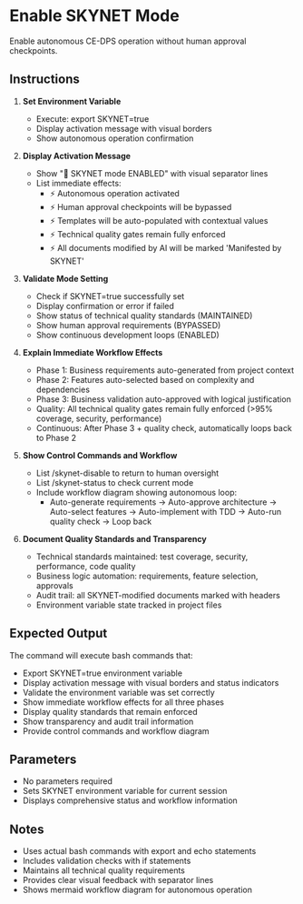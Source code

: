 # Enable SKYNET Mode

Enable autonomous CE-DPS operation without human approval checkpoints.

## Instructions

1. **Set Environment Variable**
   - Execute: export SKYNET=true
   - Display activation message with visual borders
   - Show autonomous operation confirmation

2. **Display Activation Message**
   - Show "🤖 SKYNET mode ENABLED" with visual separator lines
   - List immediate effects:
     - ⚡ Autonomous operation activated
     - ⚡ Human approval checkpoints will be bypassed
     - ⚡ Templates will be auto-populated with contextual values
     - ⚡ Technical quality gates remain fully enforced
     - ⚡ All documents modified by AI will be marked 'Manifested by SKYNET'

3. **Validate Mode Setting**
   - Check if SKYNET=true successfully set
   - Display confirmation or error if failed
   - Show status of technical quality standards (MAINTAINED)
   - Show human approval requirements (BYPASSED)
   - Show continuous development loops (ENABLED)

4. **Explain Immediate Workflow Effects**
   - Phase 1: Business requirements auto-generated from project context
   - Phase 2: Features auto-selected based on complexity and dependencies  
   - Phase 3: Business validation auto-approved with logical justification
   - Quality: All technical quality gates remain fully enforced (>95% coverage, security, performance)
   - Continuous: After Phase 3 + quality check, automatically loops back to Phase 2

5. **Show Control Commands and Workflow**
   - List /skynet-disable to return to human oversight
   - List /skynet-status to check current mode
   - Include workflow diagram showing autonomous loop:
     - Auto-generate requirements → Auto-approve architecture → Auto-select features → Auto-implement with TDD → Auto-run quality check → Loop back

6. **Document Quality Standards and Transparency**
   - Technical standards maintained: test coverage, security, performance, code quality
   - Business logic automation: requirements, feature selection, approvals
   - Audit trail: all SKYNET-modified documents marked with headers
   - Environment variable state tracked in project files

## Expected Output

The command will execute bash commands that:
- Export SKYNET=true environment variable
- Display activation message with visual borders and status indicators
- Validate the environment variable was set correctly
- Show immediate workflow effects for all three phases
- Display quality standards that remain enforced
- Show transparency and audit trail information
- Provide control commands and workflow diagram

## Parameters
- No parameters required
- Sets SKYNET environment variable for current session
- Displays comprehensive status and workflow information

## Notes
- Uses actual bash commands with export and echo statements
- Includes validation checks with if statements
- Maintains all technical quality requirements
- Provides clear visual feedback with separator lines
- Shows mermaid workflow diagram for autonomous operation
